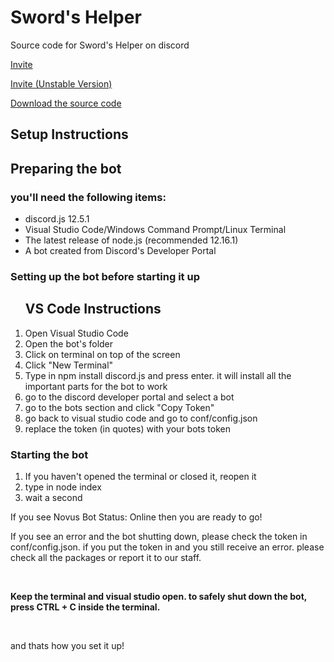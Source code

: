 # Sword's Helper
Source code for Sword's Helper on discord

<p><a title="Invite" href="https://discordapp.com/oauth2/authorize?client_id=800804397415530576&scope=bot&permissions=2146958847" target="_blank" rel="noopener">Invite</a></p>
<p><a title="Invite (Unstable Version)" href="https://discord.com/api/oauth2/authorize?client_id=811696283756134411&amp;permissions=8&amp;scope=bot" target="_blank" rel="noopener">Invite (Unstable Version)</a></p>
<p><a title="Download" href="https://github.com/swordcube/swords-helper-bot/releases" target="_blank" rel="noopener">Download the source code</a></p>

<h2><strong>Setup Instructions<br /></strong></h2>

<h2>Preparing the bot</h2>
<h3>you'll need the following items:</h3>
<ul>
<li>discord.js 12.5.1</li>
<li>Visual Studio Code/Windows Command Prompt/Linux Terminal</li>
<li>The latest release of node.js (recommended 12.16.1)</li>
<li>A bot created from Discord's Developer Portal</li>
</ul>
<h3>Setting up the bot before starting it up</h3>
<ol>
<h2><strong>VS Code Instructions<br /></strong></h2>
<li>Open Visual Studio Code</li>
<li>Open the bot's folder</li>
<li>Click on terminal on top of the screen</li>
<li>Click "New Terminal"</li>
<li>Type in npm install discord.js and press enter. it will install all the important parts for the bot to work</li>
<li>go to the discord developer portal and select a bot</li>
<li>go to the bots section and click "Copy Token"</li>
<li>go back to visual studio code and go to conf/config.json</li>
<li>replace the token (in quotes) with your bots token</li>
</ol>
<h3>Starting the bot</h3>
<ol>
<li>If you haven't opened the terminal or closed it, reopen it</li>
<li>type in node index</li>
<li>wait a second</li>
</ol>
<p>If you see Novus Bot Status: Online then you are ready to go!</p>
<p>If you see an error and the bot shutting down, please check the token in conf/config.json. if you put the token in and you still receive an error. please check all the packages or report it to our staff.</p>
<p>&nbsp;</p>
<p><strong>Keep the terminal and visual studio open. to safely shut down the bot, press CTRL + C inside the terminal.</strong></p>
<p>&nbsp;</p>
<p>and thats how you set it up!<br /></p>
<p>&nbsp;</p>
